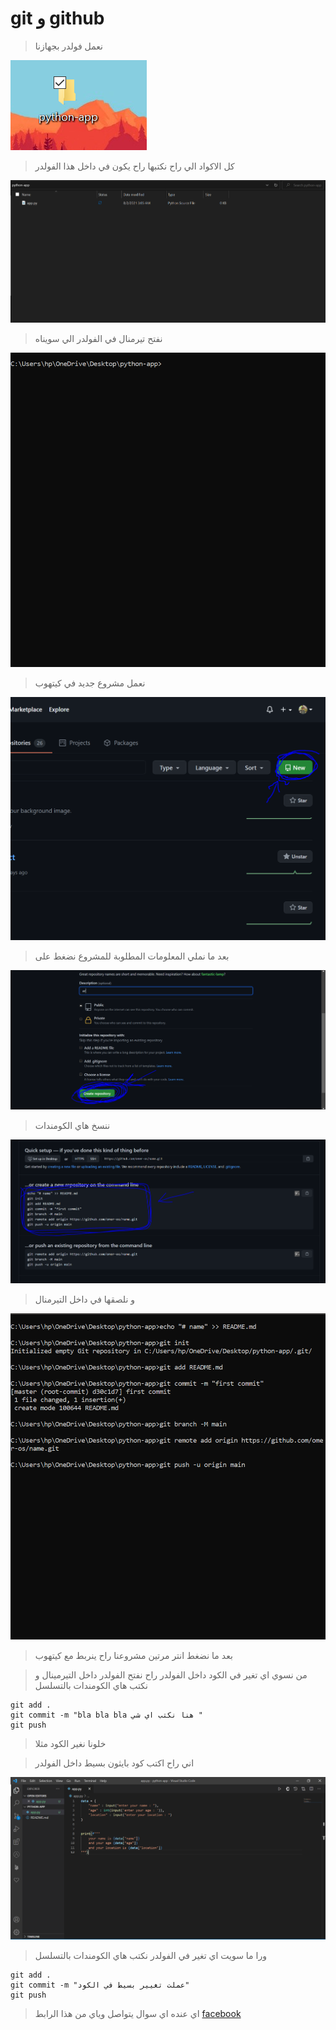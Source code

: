 # git و github




> نعمل فولدر بجهازنا 

![folder](https://github.com/omer-os/my-notes/blob/master/images/folder.PNG)




> كل الاكواد الي راح نكتبها راح يكون في داخل هذا الفولدر

![app](https://github.com/omer-os/my-notes/blob/master/images/app.PNG)





> نفتح تيرمنال في الفولدر الي سويناه

![cap](https://github.com/omer-os/my-notes/blob/master/images/Cap.PNG)





> نعمل مشروع جديد في كيتهوب

![new repo](https://github.com/omer-os/my-notes/blob/master/images/githubnewrepo.PNG)





> بعد ما نملي المعلومات المطلوبة للمشروع نضغط على 

![create](https://github.com/omer-os/my-notes/blob/master/images/create.PNG)





> ننسخ هاي الكومندات

![commands](https://github.com/omer-os/my-notes/blob/master/images/commands.PNG)





> و نلصقها في داخل التيرمنال

![l1](https://github.com/omer-os/my-notes/blob/master/images/l1.PNG)





> بعد ما نضغط انتر مرتين مشروعنا راح ينربط مع كيتهوب






> من نسوي اي تغير في الكود داخل الفولدر راح نفتح الفولدر داخل التيرمينال و نكتب هاي الكومندات بالتسلسل

```
git add .
git commit -m "bla bla bla هنا نكتب اي شي "
git push 
```



> خلونا نغير الكود مثلا 

> اني راح اكتب كود بايثون بسيط داخل الفولدر

![code](https://github.com/omer-os/my-notes/blob/master/images/simplecode.PNG)


> ورا ما سويت اي تغير في الفولدر نكتب هاي الكومندات بالتسلسل

```
git add .
git commit -m "عملت تغيير بسيط في الكود"
git push
```




> اي عنده اي سوال يتواصل وياي من هذا الرابط
[facebook](https://www.facebook.com/omer.chetin.5/)